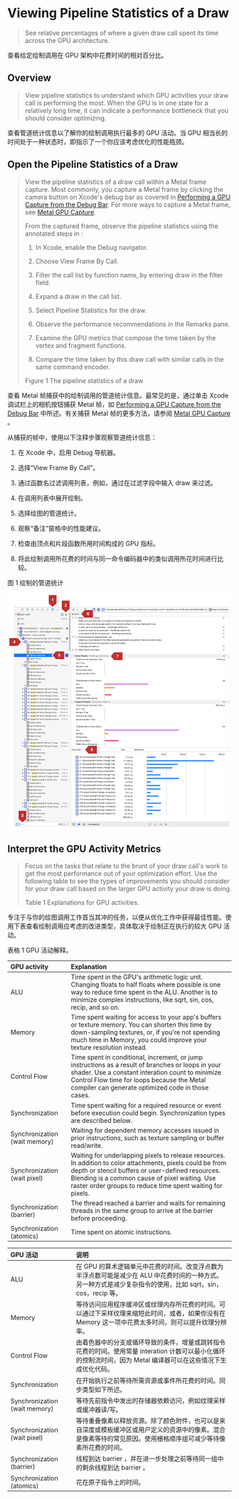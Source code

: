 #  Viewing Pipeline Statistics of a Draw

> See relative percentages of where a given draw call spent its time across the GPU architecture.

查看给定绘制调用在 GPU 架构中花费时间的相对百分比。

## Overview

> View pipeline statistics to understand which GPU activities your draw call is performing the most. When the GPU is in one state for a relatively long time, it can indicate a performance bottleneck that you should consider optimizing.

查看管道统计信息以了解你的绘制调用执行最多的 GPU 活动。当 GPU 相当长的时间处于一种状态时，即指示了一个你应该考虑优化的性能瓶颈。

## Open the Pipeline Statistics of a Draw

> View the pipeline statistics of a draw call within a Metal frame capture. Most commonly, you capture a Metal frame by clicking the camera button on Xcode's debug bar as covered in [Performing a GPU Capture from the Debug Bar](https://developer.apple.com/documentation/metal/tools_profiling_and_debugging/metal_gpu_capture/performing_a_gpu_capture_from_the_debug_bar?language=objc). For more ways to capture a Metal frame, see [Metal GPU Capture](https://developer.apple.com/documentation/metal/tools_profiling_and_debugging/metal_gpu_capture?language=objc).
>
> From the captured frame, observe the pipeline statistics using the annotated steps in :
>
> 1. In Xcode, enable the Debug navigator.
>
> 2. Choose View Frame By Call.
>
> 3. Filter the call list by function name, by entering draw in the filter field.
>
> 4. Expand a draw in the call list.
>
> 5. Select Pipeline Statistics for the draw.
>
> 6. Observe the performance recommendations in the Remarks pane.
>
> 7. Examine the GPU metrics that compose the time taken by the vertex and fragment functions.
>
> 8. Compare the time taken by this draw call with similar calls in the same command encoder.
>
> Figure 1 The pipeline statistics of a draw

查看 Metal 帧捕获中的绘制调用的管道统计信息。最常见的是，通过单击 Xcode 调试栏上的相机按钮捕获 Metal 帧，如 [Performing a GPU Capture from the Debug Bar](https://developer.apple.com/documentation/metal/tools_profiling_and_debugging/metal_gpu_capture/performing_a_gpu_capture_from_the_debug_bar?language=objc) 中所述。有关捕获 Metal 帧的更多方法，请参阅 [Metal GPU Capture](https://developer.apple.com/documentation/metal/tools_profiling_and_debugging/metal_gpu_capture?language=objc) 。

从捕获的帧中，使用以下注释步骤观察管道统计信息：

1. 在 Xcode 中，启用 Debug 导航器。

2. 选择“View Frame By Call”。

3. 通过函数名过滤调用列表，例如，通过在过滤字段中输入 draw 来过滤。

4. 在调用列表中展开绘制。

5. 选择绘图的管道统计。

6. 观察“备注”窗格中的性能建议。

7. 检查由顶点和片段函数所用时间构成的 GPU 指标。

8. 将此绘制调用所花费的时间与同一命令编码器中的类似调用所花时间进行比较。

图 1 绘制的管道统计

![ThePipelineStatisticsOfaDraw](../../../resource/Metal/Markdown/ThePipelineStatisticsOfaDraw.png)

## Interpret the GPU Activity Metrics

> Focus on the tasks that relate to the brunt of your draw call's work to get the most performance out of your optimization effort. Use the following table to see the types of improvements you should consider for your draw call based on the larger GPU activity your draw is doing.
>
> Table 1 Explanations for GPU activities.

专注于与你的绘图调用工作首当其冲的任务，以便从优化工作中获得最佳性能。使用下表查看绘制调用应考虑的改进类型，具体取决于绘制正在执行的较大 GPU 活动。

表格 1 GPU 活动解释。

GPU activity | Explanation
:------------ | :-------------
ALU | Time spent in the GPU's arithmetic logic unit. Changing floats to half floats where possible is one way to reduce time spent in the ALU. Another is to minimize complex instructions, like sqrt, sin, cos, recip, and so on.
Memory | Time spent waiting for access to your app's buffers or texture memory. You can shorten this time by down-sampling textures, or, if you're not spending much time in Memory, you could improve your texture resolution instead.
Control Flow | Time spent in conditional, increment, or jump instructions as a result of branches or loops in your shader. Use a constant interation count to minimize Control Flow time for loops because the Metal compiler can generate optimized code in those cases.
Synchronization | Time spent waiting for a required resource or event before execution could begin. Synchronization types are described below.
Synchronization (wait memory) | Waiting for dependent memory accesses issued in prior instructions, such as texture sampling or buffer read/write.
Synchronization (wait pixel) | Waiting for underlapping pixels to release resources. In addition to color attachments, pixels could be from depth or stencil buffers or user-defined resources. Blending is a common cause of pixel waiting. Use raster order groups to reduce time spent waiting for pixels.
Synchronization (barrier) | The thread reached a barrier and waits for remaining threads in the same group to arrive at the barrier before proceeding.
Synchronization (atomics) | Time spent on atomic instructions.

GPU 活动 | 说明
:------------ | :-------------
ALU | 在 GPU 的算术逻辑单元中花费的时间。改变浮点数为半浮点数可能是减少在 ALU 中花费时间的一种方式。另一种方式是减少复杂指令的使用，比如 sqrt，sin，cos，recip 等。
Memory | 等待访问应用程序缓冲区或纹理内存所花费的时间。可以通过下采样纹理来缩短此时间，或者，如果你没有在 Memory 这一项中花费太多时间，则可以提升纹理分辨率。
Control Flow | 由着色器中的分支或循环导致的条件，增量或跳转指令花费的时间。使用常量 interation 计数可以最小化循环的控制流时间，因为 Metal 编译器可以在这些情况下生成优化代码。
Synchronization | 在开始执行之前等待所需资源或事件所花费的时间。同步类型如下所述。
Synchronization (wait memory) | 等待先前指令中发出的存储器依赖访问，例如纹理采样或缓冲器读/写。
Synchronization (wait pixel)  | 等待重叠像素以释放资源。除了颜色附件，也可以是来自深度或模板缓冲区或用户定义的资源中的像素。混合是像素等待的常见原因。使用栅格顺序组可减少等待像素所花费的时间。
Synchronization (barrier) | 线程到达 barrier ，并在进一步处理之前等待同一组中的剩余线程到达 barrier 。
Synchronization (atomics) | 花在原子指令上的时间。
